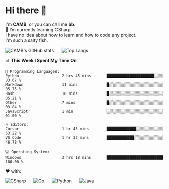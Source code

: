 # Hi there 👋
<!--
**CAMB-dev/CAMB-dev** is a ✨ _special_ ✨ repository because its `README.md` (this file) appears on your GitHub profile.

Here are some ideas to get you started:

- 🔭 I’m currently working on ...
- 🌱 I’m currently learning ...
- 👯 I’m looking to collaborate on ...
- 🤔 I’m looking for help with ...
- 💬 Ask me about ...
- 📫 How to reach me: ...
- 😄 Pronouns: ...
- ⚡ Fun fact: ...
-->
 I'm **CAMB**, or you can call me **bb**.  
 🌱 I’m currently learning CSharp.  
 I have no idea about how to learn and how to code any project.  
 I'm such a salty fish.
 
 
![CAMB's GitHub stats](https://github-readme-stats.vercel.app/api?username=CAMB-dev&show_icons=true&theme=tokyonight)
&nbsp;&nbsp;&nbsp;&nbsp;
![Top Langs](https://github-readme-stats.vercel.app/api/top-langs/?username=CAMB-dev&langs_count=5&theme=tokyonight)


<!--START_SECTION:waka-->
📊 **This Week I Spent My Time On** 

```text
💬 Programming Languages: 
Python                   2 hrs 45 mins       █████████████████████░░░░   83.67 % 
Markdown                 11 mins             █░░░░░░░░░░░░░░░░░░░░░░░░   05.75 % 
Bash                     10 mins             █░░░░░░░░░░░░░░░░░░░░░░░░   05.21 % 
Other                    7 mins              █░░░░░░░░░░░░░░░░░░░░░░░░   03.84 % 
JavaScript               1 min               ░░░░░░░░░░░░░░░░░░░░░░░░░   01.00 % 

🔥 Editors: 
Cursor                   1 hr 45 mins        █████████████░░░░░░░░░░░░   53.22 % 
VS Code                  1 hr 32 mins        ████████████░░░░░░░░░░░░░   46.78 % 

💻 Operating System: 
Windows                  3 hrs 18 mins       █████████████████████████   100.00 % 
```


<!--END_SECTION:waka-->


❤ with:

![CSharp](https://img.shields.io/badge/CSharp-%23512BD4?style=for-the-badge&logo=.net)
&nbsp;&nbsp;&nbsp;&nbsp;
![Go](https://img.shields.io/badge/Go-000000?style=for-the-badge&logo=go)
&nbsp;&nbsp;&nbsp;&nbsp;
![Python](https://img.shields.io/badge/Python-000000?style=for-the-badge&logo=python)
&nbsp;&nbsp;&nbsp;&nbsp;
![Java](https://img.shields.io/badge/Java-964B00?style=for-the-badge&logo=openjdk)
